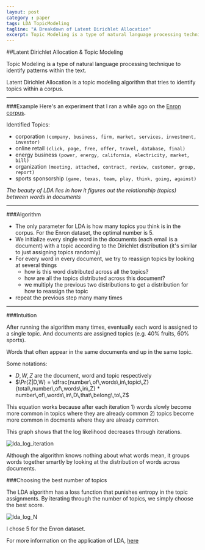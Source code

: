 ```yaml
---
layout: post
category : paper
tags: LDA TopicModeling
tagline: "A Breakdown of Latent Dirichlet Allocation"
excerpt: Topic Modeling is a type of natural language processing technique to identify patterns within the text. Latent Dirichlet Allocation is a topic modeling algorithm that tries to identify topics within a corpus. In this post, I share some of my results from the Enron corpus and tips on how to interpret the model.
---
```


##Latent Dirichlet Allocation & Topic Modeling  
  
Topic Modeling is a type of natural language processing technique to identify patterns within the text.  

Latent Dirichlet Allocation is a topic modeling algorithm that tries to identify topics within a corpus.

---

###Example
Here's an experiment that I ran a while ago on the [Enron corpus](https://archive.ics.uci.edu/ml/datasets/Bag+of+Words).

Identified Topics:
* corporation
`(company, business, firm, market, services, investment, investor)`
* online retail
`(click, page, free, offer, travel, database, final)`
* energy business 
`(power, energy, california, electricity, market, bill)`
* organization
`(meeting, attached, contract, review, customer, group, report)`
* sports sponsorship
`(game, texas, team, play, think, going, against)`

*The beauty of LDA lies in how it figures out the relationship (topics) between words in documents*

--- 

###Algorithm

- The only parameter for LDA is how many topics you think is in the corpus. For the Enron dataset, the optimal number is 5.
- We initialize every single word in the documents (each email is a document) with a topic according to the Dirichlet distribution (it's similar to just assigning topics randomly)
- For every word in every document, we try to reassign topics by looking at several things
  * how is this word distributed across all the topics? 
  * how are all the topics distributed across this document? 
  * we multiply the previous two distributions to get a distribution for how to reassign the topic
- repeat the previous step many many times

---

###Intuition

After running the algorithm many times, eventually each word is assigned to a single topic. And documents are assigned topics (e.g. 40% fruits, 60% sports).

Words that often appear in the same documents end up in the same topic. 

Some notations: 
* $D, W, Z$ are the document, word and topic respectively
* $\Pr(Z|D,W) = \dfrac{number\,of\,words\,in\,topic\,Z}{total\,number\,of\,words\,in\,Z} * number\,of\,words\,in\,D\,that\,belong\,to\,Z$ 

This equation works because after each iteration 1) words slowly become more common in topics where they are already common 2) topics become more common in docments where they are already common.

This graph shows that the log likelihood decreases through iterations.

![lda_log_iteration]({{site.imgrepo}}/lda_log_iteration.png)

Although the algorithm knows nothing about what words mean, it groups words together smartly by looking at the distribution of words across documents. 


###Choosing the best number of topics

The LDA algorithm has a loss function that punishes entropy in the topic assignments. By iterating through the number of topics, we simply choose the best score. 

![lda_log_N]({{site.imgrepo}}/lda_log_N.png)

I chose 5 for the Enron dataset.

For more information on the application of LDA, [here](https://www.quora.com/What-is-a-good-practical-usecase-for-Topic-Modeling-and-LDA)
